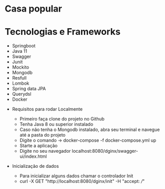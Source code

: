 # Casa popular

# Tecnologias e Frameworks
  - Springboot
  - Java 11
  - Swagger
  - Junit
  - Mockito
  - Mongodb
  - Resfull
  - Lombok
  - Spring data JPA
  - Querydsl
  - Docker


  * Requisitos para rodar Localmente
    - Primeiro faça clone do projeto no Github
    - Tenha Java 8 ou superior instalado
    - Caso não tenha o Mongodb instalado, abra seu terminal e navegue até a pasta do projeto
    - Digite o comando -> docker-compose -f docker-compose.yml up
    - Starte a aplicação
    - Digite no seu navegador localhost:8080/dginx/swagger-ui/index.html
    
  * Inicialização de dados 
    - Para inicializar alguns dados chamar o controlador Init
    - curl -X GET "http://localhost:8080/dginx/init" -H "accept: */*"
